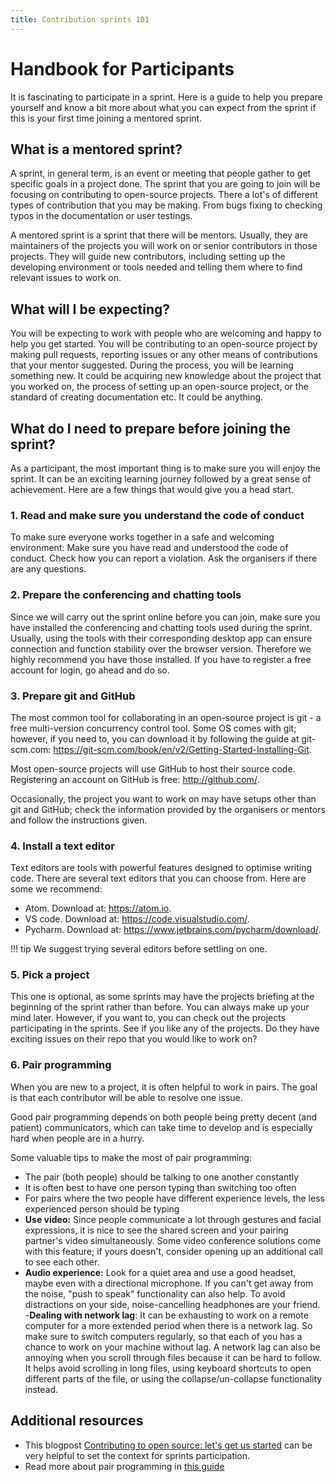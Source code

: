 ```yaml
---
title: Contribution sprints 101
---
```


# Handbook for Participants

It is fascinating to participate in a sprint. Here is a guide to help you prepare yourself and know a bit more about what you can expect from the sprint if this is your first time joining a mentored sprint.

## What is a mentored sprint?

A sprint, in general term, is an event or meeting that people gather to get specific goals in a project done. The sprint that you are going to join will be focusing on contributing to open-source projects. There a lot's of different types of contribution that you may be making. From bugs fixing to checking typos in the documentation or user testings.

A mentored sprint is a sprint that there will be mentors. Usually, they are maintainers of the projects you will work on or senior contributors in those projects. They will guide new contributors, including setting up the developing environment or tools needed and telling them where to find relevant issues to work on.

## What will I be expecting?

You will be expecting to work with people who are welcoming and happy to help you get started. You will be contributing to an open-source project by making pull requests, reporting issues or any other means of contributions that your mentor suggested. During the process, you will be learning something new. It could be acquiring new knowledge about the project that you worked on, the process of setting up an open-source project, or the standard of creating documentation etc. It could be anything.

## What do I need to prepare before joining the sprint?

As a participant, the most important thing is to make sure you will enjoy the sprint.  It can be an exciting learning journey followed by a great sense of achievement. Here are a few things that would give you a head start.

### 1. Read and make sure you understand the code of conduct

To make sure everyone works together in a safe and welcoming environment:
Make sure you have read and understood the code of conduct.
Check how you can report a violation.
Ask the organisers if there are any questions.

### 2. Prepare the conferencing and chatting tools

Since we will carry out the sprint online before you can join, make sure you have installed the conferencing and chatting tools used during the sprint. Usually, using the tools with their corresponding desktop app can ensure connection and function stability over the browser version. Therefore we highly recommend you have those installed. If you have to register a free account for login, go ahead and do so.

### 3. Prepare git and GitHub

The most common tool for collaborating in an open-source project is git - a free multi-version concurrency control tool. Some OS comes with git; however, if you need to, you can download it by following the guide at git-scm.com: <https://git-scm.com/book/en/v2/Getting-Started-Installing-Git>.

Most open-source projects will use GitHub to host their source code. Registering an account on GitHub is free: <http://github.com/>.

Occasionally, the project you want to work on may have setups other than git and GitHub; check the information provided by the organisers or mentors and follow the instructions given.

### 4. Install a text editor

Text editors are tools with powerful features designed to optimise writing code. There are several text editors that you can choose from. Here are some we recommend:

- Atom. Download at: <https://atom.io>.
- VS code. Download at: <https://code.visualstudio.com/>.
- Pycharm. Download at: <https://www.jetbrains.com/pycharm/download/>.

!!! tip
    We suggest trying several editors before settling on one.

### 5. Pick a project

This one is optional, as some sprints may have the projects briefing at the beginning of the sprint rather than before. You can always make up your mind later. However, if you want to, you can check out the projects participating in the sprints. See if you like any of the projects. Do they have exciting issues on their repo that you would like to work on?

### 6. Pair programming

When you are new to a project, it is often helpful to work in pairs.  The goal is that each contributor will be able to resolve one issue.

Good pair programming depends on both people being pretty decent (and patient) communicators, which can take time to develop and is especially hard when people are in a hurry.

Some valuable tips to make the most of pair programming:

- The pair (both people) should be talking to one another constantly
- It is often best to have one person typing than switching too often
- For pairs where the two people have different experience levels, the less experienced person should be typing
- **Use video:** Since people communicate a lot through gestures and facial expressions, it is nice to see the shared screen and your pairing partner's video simultaneously. Some video conference solutions come with this feature; if yours doesn't, consider opening up an additional call to see each other.
- **Audio experience:** Look for a quiet area and use a good headset, maybe even with a directional microphone. If you can't get away from the noise, "push to speak" functionality can also help. To avoid distractions on your side, noise-cancelling headphones are your friend.
-**Dealing with network lag**: It can be exhausting to work on a remote computer for a more extended period when there is a network lag. So make sure to switch computers regularly, so that each of you has a chance to work on your machine without lag. A network lag can also be annoying when you scroll through files because it can be hard to follow. It helps avoid scrolling in long files, using keyboard shortcuts to open different parts of the file, or using the collapse/un-collapse functionality instead.

## Additional resources

- This blogpost [Contributing to open source: let's get us started](https://dev.to/azure/contributing-to-open-source-projects-let-s-get-us-all-started-13ff) can be very helpful to set the context for sprints participation.
- Read more about pair programming in [this guide](https://medium.com/@weblab_tech/pair-programming-guide-a76ca43ff389)
